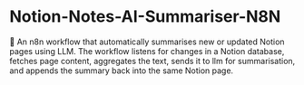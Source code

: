 # Notion-Notes-AI-Summariser-N8N
🚀 An n8n workflow that automatically summarises new or updated Notion pages using LLM. The workflow listens for changes in a Notion database, fetches page content, aggregates the text, sends it to llm for summarisation, and appends the summary back into the same Notion page. 
